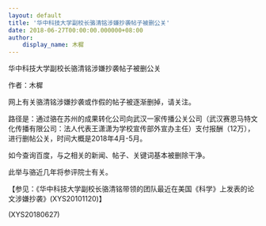 ```yaml
---
layout: default
title: '华中科技大学副校长骆清铭涉嫌抄袭帖子被删公关'
date: 2018-06-27T00:00:00.000000+08:00
author:
    display_name: 木樨
---
```


华中科技大学副校长骆清铭涉嫌抄袭帖子被删公关

作者：木樨

网上有关骆清铭涉嫌抄袭或作假的帖子被逐渐删掉，请关注。

路径是：通过骆在苏州的成果转化公司向武汉一家传播公关公司（武汉赛恩马特文化传播有限公司：法人代表王潇潇为学校宣传部外宣办主任）支付报酬（12万），进行删帖公关，时间大概是2018年4月-5月。

如今查询百度，与之相关的新闻、帖子、关键词基本被删除干净。

此举与骆近几年将参评院士有关。

【参见：《华中科技大学副校长骆清铭带领的团队最近在美国《科学》上发表的论文涉嫌抄袭》(XYS20101120)】

(XYS20180627)

